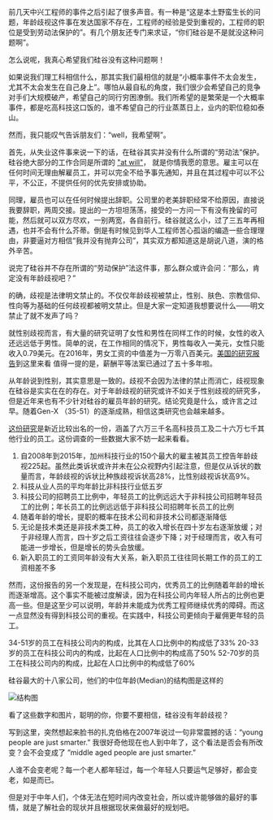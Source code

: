 前几天中兴工程师的事件之后引起了很多声音。有一种是“这是本土野蛮生长的问题，年龄歧视这件事在发达国家不存在，工程师的经验是受到重视的，工程师的职位是受到劳动法保护的”。有几个朋友还专门来求证，“你们硅谷是不是就没这种问题啊”。

怎么说呢，我真心希望我们硅谷没有这种问题啊！

如果说我们理工科相信什么，那其实我们最相信的就是“小概率事件不太会发生，尤其不太会发生在自己身上”。哪怕从最自私的角度，我们很少会希望自己的竞争对手们大规模破产，希望自己的同行穷困潦倒。我们所希望的是繁荣是一个大概率事件，都是吃高科技这口饭的，谁不希望自己的行业蒸蒸日上，业内的职位稳如泰山。

然而，我只能叹气告诉朋友们：“well，我希望啊”。

首先，从失业这件事来说一下的话，在硅谷其实并没有什么所谓的“劳动法”保护。硅谷绝大部分的工作合同是所谓的 ["at will"](https://en.wikipedia.org/wiki/At-will_employment "wikipedia at will employment")， 就是你情我愿的意思。雇主可以在任何时间无理由解雇员工，并可以完全不给予事先通知，并且在其过程中可以不公平，不公正，不提供任何的优先安排或协助。

同理，雇员也可以在任何时候提出辞职。公司里的老美辞职经常不给原因，直接说我要辞职，两周交接。提出的一方坦坦荡荡，接受的一方问一下有没有挽留的可能，然后就可以双方尽欢，一别两宽，各自前行。硅谷就这么小，过了三五年再相遇，也并不会有什么芥蒂。倒是有时候见到华人工程师苦心孤诣的编造一些合理理由，非要逼对方相信“我并没有抛弃公司”，其实双方都知道这是胡说八道，演的格外辛苦。

说完了硅谷并不存在所谓的“劳动保护”法这件事，那么群众或许会问：“那么，肯定没有年龄歧视吧？”

的确，歧视是法律明文禁止的。不仅仅年龄歧视被禁止，性别、肤色、宗教信仰、性向等为基础的任何歧视都被明文禁止。但是大家一定知道我想要说什么——明文禁止了就不发声了吗？

就性别歧视而言，有大量的研究证明了女性和男性在同样工作的时候，女性的收入还远远低于男性。简单的说，在工作相同的情况下，男性每收入一美元，女性只能收入0.79美元。在2016年，男女工资的中值差为一万零八百美元。[美国的研究报告](https://www.jec.senate.gov/public/_cache/files/0779dc2f-4a4e-4386-b847-9ae919735acc/gender-pay-inequality----us-congress-joint-economic-committee.pdf "Congress Joint Economic Committee Report")到这里来看
值得一提的是，薪酬平等法案已通过了五十多年啦。

从年龄说到性别，其实意思是一致的。歧视不会因为法律的禁止而消亡，歧视现象在硅谷是实实在在的存在。对于年龄歧视的研究或许不如关于性别歧视的研究多，但是近年来也有不少针对硅谷的雇员年龄的研究。结论究竟是什么，或许言之过早。随着Gen-X （35-51）的逐渐成熟，相信这类研究也会越来越多。

[这份研究](https://www.visier.com/wp-content/uploads/2017/09/Visier-Insights-AgeismInTech-Sept2017.pdf)是新近比较出名的一份，涵盖了六万三千名高科技员工及二十六万七千其他行业的员工。这份调查的一些数据大家不妨一起来看看。
1. 自2008年到2015年，加州科技行业的150个最大的雇主被其员工控告年龄歧视225起。虽然此类诉状或许并未在公众视野内引起注意，但是仅从诉状的数量而言，年龄歧视的诉状比种族歧视诉状高28%，比性别歧视诉状高9%。
2. 科技从业人员的平均年龄比非科技行业低五岁
3. 科技公司的招聘员工比例中，年轻员工的比例远远大于非科技公司招聘年轻员工的比例；年长员工的比例远远低于非科技公司招聘年长员工的比例
4. 随着年龄的增长，提职的概率在技术公司和非技术公司都逐渐降低
5. 无论是技术类还是非技术类工种，员工的收入增长在四十岁左右逐渐放缓；对于非经理人而言，四十岁之后工资往往会逐步下降；对于经理而言，收入有可能进一步增长，但是增长的势头会放缓。
6. 新入职员工的工资同年龄没有大关系，新入职员工往往同长期工作的员工的工资相差不多

然而，这份报告的另一个发现是，在科技公司内，优秀员工的比例随着年龄的增长而逐渐增高。这个事实不能被过度解读，因为在科技公司内年轻人所占的比例也更高一些。但是这至少可以说明，年龄并未能成为优秀工程师继续优秀的障碍。而这一点显然没有得到科技公司的重视。在实践中，科技公司更倾向于雇佣更年轻的员工。

34-51岁的员工在科技公司内的构成，比其在人口比例中的构成低了33%
20-33岁的员工在科技公司内的构成，比起在人口比例中的构成高了50%
52-70岁的员工在科技公司内的构成，比起在人口比例中的构成低了60%

硅谷最大的十八家公司，他们的中位年龄(Median)的结构图是这样的

![结构图](http://static2.businessinsider.com/image/59b69ba145e2381d008b64f5-1200/bigraphicsmedianemployee.png "from Business Insider")

看了这些数字和图片，聪明的你，你要不要相信，硅谷没有年龄歧视？

写到这里，突然想起来脸书的扎克伯格在2007年说过一句非常震撼的话：“young people are just smarter.” 我很好奇他现在也人到中年了，这个看法是否会有所改变？会不会变成了 ”middle aged people are just smarter.”

人谁不会变老呢？每一个老人都年轻过，每一个年轻人只要运气足够好，都会变老，如是而已。

但是对于中年人们，个体无法在短时间内改变社会，所以或许能够做的最好的事情，就是了解社会的现状并且根据现状来做最好的规划吧。
